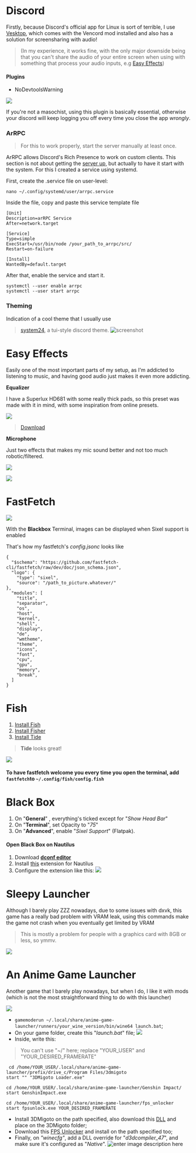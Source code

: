 # Discord
Firstly, because Discord's official app for Linux is sort of terrible, I use [Vesktop](https://github.com/Vencord/Vesktop), which comes with the Vencord mod installed and also has a solution for screensharing with audio!
> (In my experience, it works fine, with the only major downside being that you can't share the audio of your entire screen when using with something that process your audio inputs, e.g [Easy Effects](https://github.com/wwmm/easyeffects))

#### Plugins
- NoDevtoolsWarning


![](https://cdn.discordapp.com/attachments/779555911634255932/1274870850071298178/image.png?ex=66f14f40&is=66effdc0&hm=7e205f00147ef8603ef4c93af181a33d37ae5ae269a6e9045f70329c667ee7a4&=)

If you're not a masochist, using this plugin is basically essential, otherwise your discord will keep logging you off every time you close the app *wrongly*. 

### ArRPC
> For this to work properly, start the server manually at least once. 

ArRPC allows Discord's Rich Presence to work on custom clients. This section is not about getting the [server up,](https://github.com/OpenAsar/arrpc) but actually to have it start with the system. For this I created a service using systemd.

First, create the .service file on user-level:

    nano ~/.config/systemd/user/arrpc.service

Inside the file, copy and paste this service template file

    [Unit]
    Description=arRPC Service
    After=network.target
    
    [Service]
    Type=simple
    ExecStart=/usr/bin/node /your_path_to_arrpc/src/
    Restart=on-failure
    
    [Install]
    WantedBy=default.target

After that, enable the service and start it.

    systemctl --user enable arrpc 
    systemctl --user start arrpc

### Theming
Indication of a cool theme that I usually use
> [system24](https://github.com/refact0r/system24), a tui-style discord theme.
![screenshot](https://github.com/refact0r/system24/raw/main/assets/screenshot3.png)

# Easy Effects
Easily one of the most important parts of my setup, as I'm addicted to listening to music, and having good audio just makes it even more addicting.

**Equalizer**

I have a Superlux HD681 with some really thick pads, so this preset was made with it in mind, with some inspiration from online presets. 

![](https://raw.githubusercontent.com/FelpohDutra/sysetup/refs/heads/main/images/Equalizer.png)
> [Download](https://raw.githubusercontent.com/FelpohDutra/sysetup/refs/heads/main/images/custom)

**Microphone**

Just two effects that makes my mic sound better and not too much robotic/filtered.

![](https://github.com/FelpohDutra/sysetup/blob/main/images/Mic1.png?raw=true)

![](https://github.com/FelpohDutra/sysetup/blob/main/images/Mic%202.png?raw=true)

# FastFetch
![](https://github.com/FelpohDutra/sysetup/blob/main/images/Sixel.png?raw=true)

With the **Blackbox** Terminal, images can be displayed when Sixel support is enabled 

That's how my fastfetch's *config.jsonc* looks like

    {
      "$schema": "https://github.com/fastfetch-cli/fastfetch/raw/dev/doc/json_schema.json",
      "logo": {
        "type": "sixel",
        "source": "/path_to_picture.whatever/"
    },
      "modules": [
        "title",
        "separator",
        "os",
        "host",
        "kernel",
        "shell",
        "display",
        "de",
        "wmtheme",
        "theme",
        "icons",
        "font",
        "cpu",
        "gpu",
        "memory",
        "break",
      ]
    }


# Fish
1. [Install Fish](https://github.com/fish-shell/fish-shell?tab=readme-ov-file)
2. [Install Fisher](https://github.com/jorgebucaran/fisher)
3. [Install Tide](https://github.com/IlanCosman/tide)
	
>**Tide** looks great!

![](https://github.com/IlanCosman/tide/raw/assets/images/header.png)



#### To have fastfetch welcome you every time you open the terminal, add `fastfetch`to `~/.config/fish/config.fish` 

# Black Box

1. On "**General**" , everything's ticked except for "*Show Head Bar*"
2. On "**Terminal**", set Opacity to "*75*"
3. On "**Advanced**", enable "*Sixel Support*" (Flatpak).

#### Open Black Box on Nautilus
1. Download **[dconf editor](https://apps.gnome.org/DconfEditor/)** 
2. Install [this](https://github.com/Stunkymonkey/nautilus-open-any-terminal) extension for Nautilus
3. Configure the extension like this:
![](https://github.com/FelpohDutra/sysetup/blob/main/images/Nautilus.png?raw=true)

# Sleepy Launcher

Although I barely play ZZZ nowadays, due to some issues with dxvk, this game has a really bad problem with VRAM leak, using this commands make the game not crash when you eventually get limited by VRAM

>This is mostly a problem for people with a graphics card with 8GB or less, so ymmv.

![](https://media.discordapp.net/attachments/779555911634255932/1287522985116307467/image.png?ex=66f1dab8&is=66f08938&hm=ed5d1dc8c426915774fbb326e91edecda13548537f8edac0ccc88f4e72dc046d&=&format=webp&quality=lossless&width=901&height=509)

# An Anime Game Launcher
Another game that I barely play nowadays, but when I do, I like it with mods (which is not the most straightforward thing to do with this launcher)

![](https://media.discordapp.net/attachments/779555911634255932/1287523698336600115/image.png?ex=66f1db62&is=66f089e2&hm=367d6481c5eac06d4b9216c7b24ed87d97088303070410b82326adf7bc14eff3&=&format=webp&quality=lossless&width=898&height=509)

- `gamemoderun ~/.local/share/anime-game-launcher/runners/your_wine_version/bin/wine64 launch.bat`;
- On your game folder, create this "*launch.bat*" file;
![](https://media.discordapp.net/attachments/779555911634255932/1287524046774210722/image.png?ex=66f1dbb5&is=66f08a35&hm=2ccc5d4928b4562affe7f30ccaab7fd42c22c3e5e62564555476391f5ab699ad&=&format=webp&quality=lossless&width=852&height=509)
- Inside, write this:
>You can't use "~/" here; replace "YOUR_USER" and "YOUR_DESIRED_FRAMERATE"

     cd /home/YOUR_USER/.local/share/anime-game-launcher/prefix/drive_c/Program Files/3dmigoto
    start "" "3DMigoto Loader.exe"
    
    cd /home/YOUR_USER/.local/share/anime-game-launcher/Genshin Impact/
    start GenshinImpact.exe
    
    cd /home/YOUR_USER/.local/share/anime-game-launcher/fps_unlocker
    start fpsunlock.exe YOUR_DESIRED_FRAMERATE

- Install 3DMigoto on the path specified, also download this [DLL](https://cdn.discordapp.com/attachments/1132397027200868502/1142460757385162862/d3dcompiler_47.dll?ex=66f176fe&is=66f0257e&hm=42feaf1650de019d926a0e31a634c858c835cafc9f083a35db02e95849e1601e&) and place on the 3DMigoto folder;
- Download this [FPS Unlocker](https://codeberg.org/mkrsym1/fpsunlock) and install on the path specified too;
- Finally, on *"winecfg"*, add a DLL override for "*d3dcompiler_47*", and make sure it's configured as "*Native*".
![enter image description here](https://media.discordapp.net/attachments/779555911634255932/1287527953495883939/image.png?ex=66f1df59&is=66f08dd9&hm=04acad6771902ee0ba75651b738f3b274fcb6ba087d2dd63797f865846723c44&=&format=webp&quality=lossless&width=1004&height=509)
